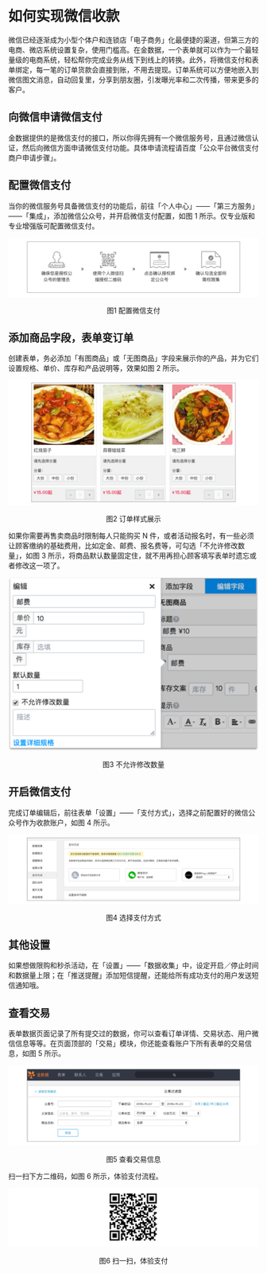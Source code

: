 # 如何实现微信收款

微信已经逐渐成为小型个体户和连锁店「电子商务」化最便捷的渠道，但第三方的电商、微店系统设置复杂，使用门槛高。在金数据，一个表单就可以作为一个最轻量级的电商系统，轻松帮你完成业务从线下到线上的转换。此外，将微信支付和表单绑定，每一笔的订单货款会直接到账，不用去提现。订单系统可以方便地嵌入到微信图文消息，自动回复里，分享到朋友圈，引发曝光率和二次传播，带来更多的客户。

## 向微信申请微信支付

金数据提供的是微信支付的接口，所以你得先拥有一个微信服务号，且通过微信认证，然后向微信方面申请微信支付功能。具体申请流程请百度「公众平台微信支付商户申请步骤」。

## 配置微信支付

当你的微信服务号具备微信支付的功能后，前往「个人中心」——「第三方服务」——「集成」，添加微信公众号，并开启微信支付配置，如图 1 所示。仅专业版和专业增强版可配置微信支付。

![](/assets/微信支付-配置微信支付.png)

<center>图1 配置微信支付</center>

## 添加商品字段，表单变订单

创建表单，务必添加「有图商品」或「无图商品」字段来展示你的产品，并为它们设置规格、单价、库存和产品说明等，效果如图 2 所示。

![](/assets/微信支付-订单样式展示.png)

<center>图2 订单样式展示</center>

如果你需要再售卖商品时限制每人只能购买 N 件，或者活动报名时，有一些必须让顾客缴纳的基础费用，比如定金、邮费、报名费等，可勾选「不允许修改数量」，如图 3 所示，将商品默认数量固定住，就不用再担心顾客填写表单时遗忘或者修改这一项了。

![](/assets/微信支付-不允许修改数量.png)

<center>图3 不允许修改数量</center>


## 开启微信支付

完成订单编辑后，前往表单「设置」——「支付方式」，选择之前配置好的微信公众号作为收款账户，如图 4 所示。

![](/assets/微信支付-选择支付方式.png)

<center>图4 选择支付方式</center>

## 其他设置

如果想做限购和秒杀活动，在「设置」——「数据收集」中，设定开启／停止时间和数据量上限；在「推送提醒」添加短信提醒，还能给所有成功支付的用户发送短信通知哦。

## 查看交易

表单数据页面记录了所有提交过的数据，你可以查看订单详情、交易状态、用户微信信息等等。在页面顶部的「交易」模块，你还能查看账户下所有表单的交易信息，如图 5 所示。

![](/assets/微信支付-查看交易信息.png)

<center>图5 查看交易信息</center>

扫一扫下方二维码，如图 6 所示，体验支付流程。

![](/assets/微信支付-扫一扫体验支付流程.png)

<center>图6 扫一扫，体验支付</center>